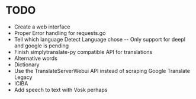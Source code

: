 # TODO
- Create a web interface
- Proper Error handling for requests.go
- Tell which language Detect Language chose -- Only support for deepl and google is pending
- Finish simplytranslate-py compatible API for translations
- Alternative words
- Dictionary
- Use the TranslateServerWebui API instead of scraping Google Translate Legacy 
- ICIBA
- Add speech to text with Vosk perhaps

